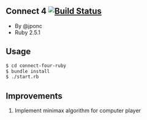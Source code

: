 

## Connect 4 [![Build Status](https://travis-ci.org/jponc/connect-four-ruby.svg?branch=master)](https://travis-ci.org/jponc/connect-four-ruby)

- By @jponc
- Ruby 2.5.1


## Usage

```sh
$ cd connect-four-ruby
$ bundle install
$ ./start.rb
```
## Improvements

1. Implement minimax algorithm for computer player
